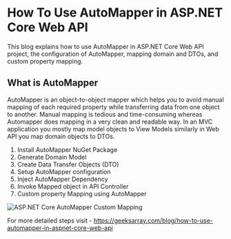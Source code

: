 # How To Use AutoMapper in ASP.NET Core Web API

This blog explains how to use AutoMapper in ASP.NET Core Web API project, the configuration of AutoMapper, mapping domain and DTOs, and custom property mapping.

## What is AutoMapper
AutoMapper is an object-to-object mapper which helps you to avoid manual mapping of each required property while transferring data from one object to another. Manual mapping is tedious and time-consuming whereas Automapper does mapping in a very clean and readable way. In an MVC application you mostly map model objects to View Models similarly in Web API you map domain objects to DTOs.

1. Install AutoMapper NuGet Package
2. Generate Domain Model
3. Create Data Transfer Objects (DTO)
4. Setup AutoMapper configuration
5. Inject AutoMapper Dependency
6. Invoke Mapped object in API Controller
7. Custom property Mapping using AutoMapper

![ASP.NET Core AutoMapper Custom Mapping](https://geeksarray.com/images/blog/asp-net-core-automapper-custom-mapping.png)

For more detailed steps visit - https://geeksarray.com/blog/how-to-use-automapper-in-aspnet-core-web-api
